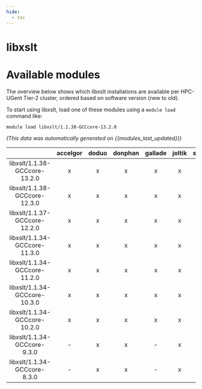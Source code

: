 ```yaml
---
hide:
  - toc
---
```


libxslt
=======

# Available modules


The overview below shows which libxslt installations are available per HPC-UGent Tier-2 cluster, ordered based on software version (new to old).

To start using libxslt, load one of these modules using a `module load` command like:

```shell
module load libxslt/1.1.38-GCCcore-13.2.0
```

*(This data was automatically generated on {{modules_last_updated}})*  

| |accelgor|doduo|donphan|gallade|joltik|shinx|skitty|
| :---: | :---: | :---: | :---: | :---: | :---: | :---: | :---: |
|libxslt/1.1.38-GCCcore-13.2.0|x|x|x|x|x|x|x|
|libxslt/1.1.38-GCCcore-12.3.0|x|x|x|x|x|x|x|
|libxslt/1.1.37-GCCcore-12.2.0|x|x|x|x|x|x|-|
|libxslt/1.1.34-GCCcore-11.3.0|x|x|x|x|x|x|-|
|libxslt/1.1.34-GCCcore-11.2.0|x|x|x|x|x|-|-|
|libxslt/1.1.34-GCCcore-10.3.0|x|x|x|x|x|-|-|
|libxslt/1.1.34-GCCcore-10.2.0|x|x|x|x|x|-|-|
|libxslt/1.1.34-GCCcore-9.3.0|-|x|x|-|x|-|-|
|libxslt/1.1.34-GCCcore-8.3.0|-|x|x|-|x|-|-|
